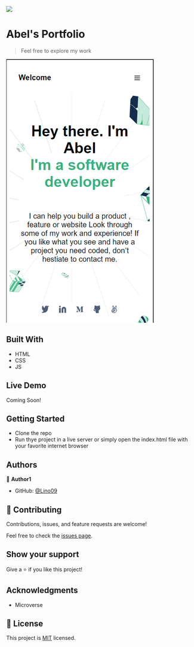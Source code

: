 ![](https://img.shields.io/badge/Microverse-blueviolet)

# Abel's Portfolio

> Feel free to explore my work

![screenshot](./assets/screenshots/mobile-portfolio-screenshot.png)

## Built With

- HTML
- CSS
- JS

## Live Demo

Coming Soon!


## Getting Started


- Clone the repo
- Run thye project in a live server or simply open the index.html file with your favorite internet browser 



## Authors

👤 **Author1**

- GitHub: [@Lino09](https://github.com/Lino09)

## 🤝 Contributing

Contributions, issues, and feature requests are welcome!

Feel free to check the [issues page](../../issues/).

## Show your support

Give a ⭐️ if you like this project!

## Acknowledgments

- Microverse

## 📝 License

This project is [MIT](./MIT.md) licensed.